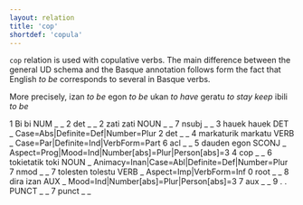 ```yaml
---
layout: relation
title: 'cop'
shortdef: 'copula'
---
```


 `cop` relation is used with copulative verbs. The main difference between the general UD schema and the Basque annotation follows form the fact that English *to be* corresponds to several  in Basque verbs.
 
 More precisely, izan *to be* egon *to be* ukan *to have* geratu *to stay keep* ibili *to be*

1	Bi	bi	NUM	_	_	2	det	_	_
2	zati	zati	NOUN	_	_	7	nsubj	_	_
3	hauek	hauek	DET	_	Case=Abs|Definite=Def|Number=Plur	2	det	_	_
4	markaturik	markatu	VERB	_	Case=Par|Definite=Ind|VerbForm=Part	6	acl	_	_
5	dauden	egon	SCONJ	_	Aspect=Prog|Mood=Ind|Number[abs]=Plur|Person[abs]=3	4	cop	_	_
6	tokietatik	toki	NOUN	_	Animacy=Inan|Case=Abl|Definite=Def|Number=Plur	7	nmod	_	_
7	tolesten	tolestu	VERB	_	Aspect=Imp|VerbForm=Inf	0	root	_	_
8	dira	izan	AUX	_	Mood=Ind|Number[abs]=Plur|Person[abs]=3	7	aux	_	_
9	.	.	PUNCT	_	_	7	punct	_	_
